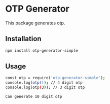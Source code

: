 # OTP Generator

This package generates otp.

## Installation

```bash
npm install otp-generator-simple
```

## Usage

```bash
const otp = require('otp-generator-simple');
console.log(otp()); // 4 digit otp
console.log(otp(3)); // 3 digit otp

Can generate 10 digit otp
```
